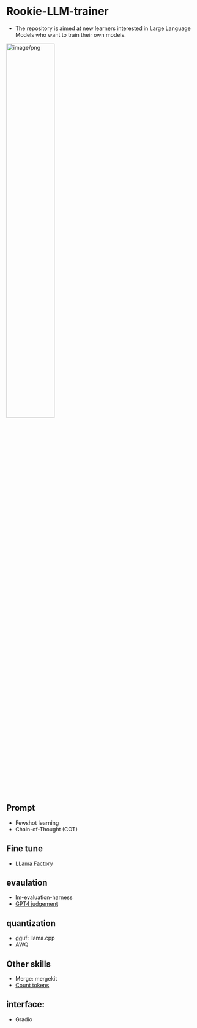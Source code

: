 # Rookie-LLM-trainer
- The repository is aimed at new learners interested in Large Language Models who want to train their own models.
<img src="https://github.com/JosephLi0419/Rookie-LLM-trainer/assets/89914044/7bea6db9-0a55-4bbd-976b-4479ddc45079" alt="image/png" style="width:50%; height:auto;">

## Prompt
- Fewshot learning
- Chain-of-Thought (COT)
  
## Fine tune
- [LLama Factory](https://github.com/JosephLi0419/Rookie-LLM-trainer/blob/main/fine%20tune/LLama%20factory.md)

## evaulation
- lm-evaluation-harness
- [GPT4 judgement](https://github.com/JosephLi0419/Rookie-LLM-trainer/blob/main/evaulation/GPT-4%20judgement.md)

## quantization
- gguf: llama.cpp
- AWQ
  
## Other skills
- Merge: mergekit
- [Count tokens](https://github.com/JosephLi0419/Rookie-LLM-trainer/tree/main/other%20skills/count%20tokens)
## interface:
- Gradio
